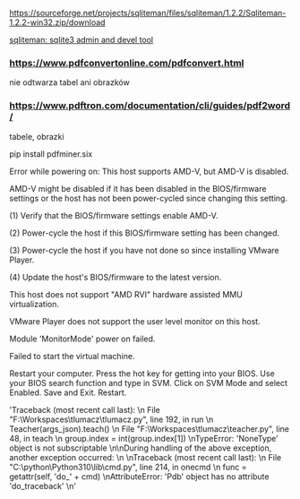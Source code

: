 

https://sourceforge.net/projects/sqliteman/files/sqliteman/1.2.2/Sqliteman-1.2.2-win32.zip/download

[sqliteman: sqlite3 admin and devel tool](https://sourceforge.net/projects/sqliteman/)

### https://www.pdfconvertonline.com/pdfconvert.html

nie odtwarza tabel ani obrazków

### https://www.pdftron.com/documentation/cli/guides/pdf2word/

tabele, obrazki

pip install pdfminer.six


Error while powering on: This host supports AMD-V, but AMD-V is disabled.

AMD-V might be disabled if it has been disabled in the BIOS/firmware settings or the host has not been power-cycled since changing this setting.

(1) Verify that the BIOS/firmware settings enable AMD-V.

(2) Power-cycle the host if this BIOS/firmware setting has been changed.

(3) Power-cycle the host if you have not done so since installing VMware Player.

(4) Update the host's BIOS/firmware to the latest version.

This host does not support "AMD RVI" hardware assisted MMU virtualization.

VMware Player does not support the user level monitor on this host.

Module 'MonitorMode' power on failed.

Failed to start the virtual machine.

Restart your computer.
Press the hot key for getting into your BIOS.
Use your BIOS search function and type in SVM.
Click on SVM Mode and select Enabled.
Save and Exit.
Restart.



'Traceback (most recent call last):
\n  File "F:\\Workspaces\\tlumacz\\tlumacz.py", line 192, in run
\n    Teacher(args_json).teach()
\n  File "F:\\Workspaces\\tlumacz\\teacher.py", line 48, in teach
\n    group.index = int(group.index[1])
\nTypeError: \'NoneType\' object is not subscriptable
\n\nDuring handling of the above exception, another exception occurred:
\n
\nTraceback (most recent call last):
\n  File "C:\\python\\Python310\\lib\\cmd.py", line 214, in onecmd
\n    func = getattr(self, \'do_\' + cmd)
\nAttributeError: \'Pdb\' object has no attribute \'do_traceback\'
\n'